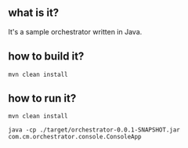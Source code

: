 ## what is it?

It's a sample orchestrator written in Java.

## how to build it?

`mvn clean install`

## how to run it?

```
mvn clean install

java -cp ./target/orchestrator-0.0.1-SNAPSHOT.jar com.cm.orchestrator.console.ConsoleApp
```
